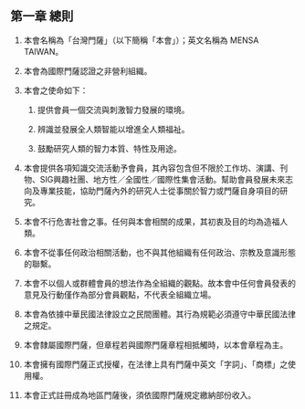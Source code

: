 ## 第一章 總則

1. 本會名稱為「台灣門薩」（以下簡稱「本會」）；英文名稱為 MENSA TAIWAN。

2. 本會為國際門薩認證之非營利組織。

3. 本會之使命如下：

   1. 提供會員一個交流與刺激智力發展的環境。

   2. 辨識並發展全人類智能以增進全人類福祉。

   3. 鼓勵研究人類的智力本質、特性及用途。

4. 本會提供各項知識交流活動予會員，其內容包含但不限於工作坊、演講、刊物、SIG興趣社團、地方性／全國性／國際性集會活動。幫助會員發展未來志向及專業技能，協助門薩內外的研究人士從事關於智力或門薩自身項目的研究。

5. 本會不行危害社會之事。任何與本會相關的成果，其初衷及目的均為造福人類。

6. 本會不從事任何政治相關活動，也不與其他組織有任何政治、宗教及意識形態的聯繫。

7. 本會不以個人或群體會員的想法作為全組織的觀點。故本會中任何會員發表的意見及行動僅作為部分會員觀點，不代表全組織立場。

8. 本會為依據中華民國法律設立之民間團體。其行為規範必須遵守中華民國法律之規定。

9. 本會隸屬國際門薩，但章程若與國際門薩章程相抵觸時，以本會章程為主。

10. 本會擁有國際門薩正式授權，在法律上具有門薩中英文「字詞」、「商標」之使用權。

11. 本會正式註冊成為地區門薩後，須依國際門薩規定繳納部份收入。



